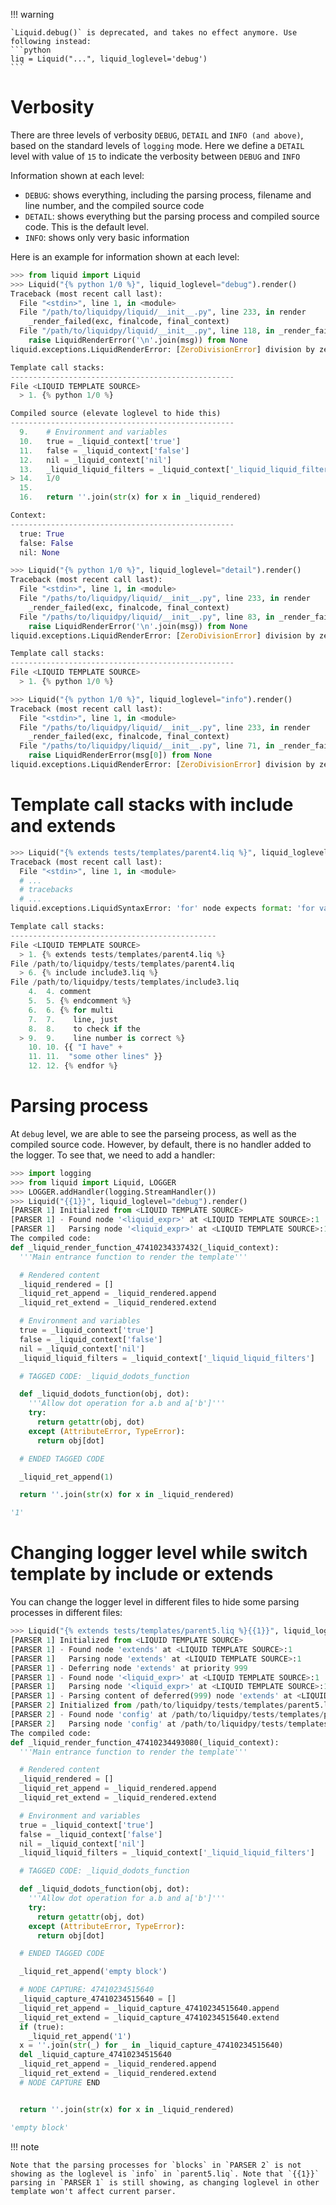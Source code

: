
!!! warning

    `Liquid.debug()` is deprecated, and takes no effect anymore. Use following instead:
    ```python
    liq = Liquid("...", liquid_loglevel='debug')
    ```

# Verbosity

There are three levels of verbosity `DEBUG`, `DETAIL` and `INFO (and above)`, based on the standard levels of `logging` mode. Here we define a `DETAIL` level with value of `15` to indicate the verbosity between `DEBUG` and `INFO`

Information shown at each level:

- `DEBUG`: shows everything, including the parsing process, filename and line number, and the compiled source code
- `DETAIL`: shows everything but the parsing process and compiled source code. This is the default level.
- `INFO`: shows only very basic information

Here is an example for information shown at each level:

```python console
>>> from liquid import Liquid
>>> Liquid("{% python 1/0 %}", liquid_loglevel="debug").render()
Traceback (most recent call last):
  File "<stdin>", line 1, in <module>
  File "/path/to/liquidpy/liquid/__init__.py", line 233, in render
    _render_failed(exc, finalcode, final_context)
  File "/path/to/liquidpy/liquid/__init__.py", line 118, in _render_failed
    raise LiquidRenderError('\n'.join(msg)) from None
liquid.exceptions.LiquidRenderError: [ZeroDivisionError] division by zero

Template call stacks:
--------------------------------------------------
File <LIQUID TEMPLATE SOURCE>
  > 1. {% python 1/0 %}

Compiled source (elevate loglevel to hide this)
--------------------------------------------------
  9.    # Environment and variables
  10.   true = _liquid_context['true']
  11.   false = _liquid_context['false']
  12.   nil = _liquid_context['nil']
  13.   _liquid_liquid_filters = _liquid_context['_liquid_liquid_filters']
> 14.   1/0
  15.
  16.   return ''.join(str(x) for x in _liquid_rendered)

Context:
--------------------------------------------------
  true: True
  false: False
  nil: None
```

```python console
>>> Liquid("{% python 1/0 %}", liquid_loglevel="detail").render()
Traceback (most recent call last):
  File "<stdin>", line 1, in <module>
  File "/paths/to/liquidpy/liquid/__init__.py", line 233, in render
    _render_failed(exc, finalcode, final_context)
  File "/paths/to/liquidpy/liquid/__init__.py", line 83, in _render_failed
    raise LiquidRenderError('\n'.join(msg)) from None
liquid.exceptions.LiquidRenderError: [ZeroDivisionError] division by zero

Template call stacks:
--------------------------------------------------
File <LIQUID TEMPLATE SOURCE>
  > 1. {% python 1/0 %}
```

```python console
>>> Liquid("{% python 1/0 %}", liquid_loglevel="info").render()
Traceback (most recent call last):
  File "<stdin>", line 1, in <module>
  File "/paths/to/liquidpy/liquid/__init__.py", line 233, in render
    _render_failed(exc, finalcode, final_context)
  File "/paths/to/liquidpy/liquid/__init__.py", line 71, in _render_failed
    raise LiquidRenderError(msg[0]) from None
liquid.exceptions.LiquidRenderError: [ZeroDivisionError] division by zero
```

# Template call stacks with include and extends

```python console
>>> Liquid("{% extends tests/templates/parent4.liq %}", liquid_loglevel='debug').render()
Traceback (most recent call last):
  File "<stdin>", line 1, in <module>
  # ...
  # tracebacks
  # ...
liquid.exceptions.LiquidSyntaxError: 'for' node expects format: 'for var1, var2 in expr'

Template call stacks:
----------------------------------------------
File <LIQUID TEMPLATE SOURCE>
  > 1. {% extends tests/templates/parent4.liq %}
File /path/to/liquidpy/tests/templates/parent4.liq
  > 6. {% include include3.liq %}
File /path/to/liquidpy/tests/templates/include3.liq
    4.  4. comment
    5.  5. {% endcomment %}
    6.  6. {% for multi
    7.  7.    line, just
    8.  8.    to check if the
  > 9.  9.    line number is correct %}
    10. 10. {{ "I have" +
    11. 11.  "some other lines" }}
    12. 12. {% endfor %}

```

# Parsing process

At `debug` level, we are able to see the parseing process, as well as the compiled source code. However, by default, there is no handler added to the logger. To see that, we need to add a handler:

```python console
>>> import logging
>>> from liquid import Liquid, LOGGER
>>> LOGGER.addHandler(logging.StreamHandler())
>>> Liquid("{{1}}", liquid_loglevel="debug").render()
[PARSER 1] Initialized from <LIQUID TEMPLATE SOURCE>
[PARSER 1] - Found node '<liquid_expr>' at <LIQUID TEMPLATE SOURCE>:1
[PARSER 1]   Parsing node '<liquid_expr>' at <LIQUID TEMPLATE SOURCE>:1
The compiled code:
def _liquid_render_function_47410234337432(_liquid_context):
  '''Main entrance function to render the template'''

  # Rendered content
  _liquid_rendered = []
  _liquid_ret_append = _liquid_rendered.append
  _liquid_ret_extend = _liquid_rendered.extend

  # Environment and variables
  true = _liquid_context['true']
  false = _liquid_context['false']
  nil = _liquid_context['nil']
  _liquid_liquid_filters = _liquid_context['_liquid_liquid_filters']

  # TAGGED CODE: _liquid_dodots_function

  def _liquid_dodots_function(obj, dot):
    '''Allow dot operation for a.b and a['b']'''
    try:
      return getattr(obj, dot)
    except (AttributeError, TypeError):
      return obj[dot]

  # ENDED TAGGED CODE

  _liquid_ret_append(1)

  return ''.join(str(x) for x in _liquid_rendered)

'1'
```

# Changing logger level while switch template by include or extends

You can change the logger level in different files to hide some parsing processes in different files:

```python console
>>> Liquid("{% extends tests/templates/parent5.liq %}{{1}}", liquid_loglevel='debug').render()
[PARSER 1] Initialized from <LIQUID TEMPLATE SOURCE>
[PARSER 1] - Found node 'extends' at <LIQUID TEMPLATE SOURCE>:1
[PARSER 1]   Parsing node 'extends' at <LIQUID TEMPLATE SOURCE>:1
[PARSER 1] - Deferring node 'extends' at priority 999
[PARSER 1] - Found node '<liquid_expr>' at <LIQUID TEMPLATE SOURCE>:1
[PARSER 1]   Parsing node '<liquid_expr>' at <LIQUID TEMPLATE SOURCE>:1
[PARSER 1] - Parsing content of deferred(999) node 'extends' at <LIQUID TEMPLATE SOURCE>:1
[PARSER 2] Initialized from /path/to/liquidpy/tests/templates/parent5.liq
[PARSER 2] - Found node 'config' at /path/to/liquidpy/tests/templates/parent5.liq:1
[PARSER 2]   Parsing node 'config' at /path/to/liquidpy/tests/templates/parent5.liq:1
The compiled code:
def _liquid_render_function_47410234493080(_liquid_context):
  '''Main entrance function to render the template'''

  # Rendered content
  _liquid_rendered = []
  _liquid_ret_append = _liquid_rendered.append
  _liquid_ret_extend = _liquid_rendered.extend

  # Environment and variables
  true = _liquid_context['true']
  false = _liquid_context['false']
  nil = _liquid_context['nil']
  _liquid_liquid_filters = _liquid_context['_liquid_liquid_filters']

  # TAGGED CODE: _liquid_dodots_function

  def _liquid_dodots_function(obj, dot):
    '''Allow dot operation for a.b and a['b']'''
    try:
      return getattr(obj, dot)
    except (AttributeError, TypeError):
      return obj[dot]

  # ENDED TAGGED CODE

  _liquid_ret_append('empty block')

  # NODE CAPTURE: 47410234515640
  _liquid_capture_47410234515640 = []
  _liquid_ret_append = _liquid_capture_47410234515640.append
  _liquid_ret_extend = _liquid_capture_47410234515640.extend
  if (true):
    _liquid_ret_append('1')
  x = ''.join(str(_) for _ in _liquid_capture_47410234515640)
  del _liquid_capture_47410234515640
  _liquid_ret_append = _liquid_rendered.append
  _liquid_ret_extend = _liquid_rendered.extend
  # NODE CAPTURE END


  return ''.join(str(x) for x in _liquid_rendered)

'empty block'
```

!!! note

    Note that the parsing processes for `blocks` in `PARSER 2` is not showing as the loglevel is `info` in `parent5.liq`. Note that `{{1}}` parsing in `PARSER 1` is still showing, as changing loglevel in other template won't affect current parser.
